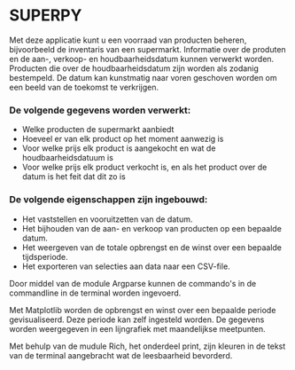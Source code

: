 # SUPERPY

Met deze applicatie kunt u een voorraad van producten beheren, bijvoorbeeld de inventaris van een supermarkt. Informatie over de produten en de aan-, verkoop- en houdbaarheidsdatum kunnen verwerkt worden. Producten die over de houdbaarheidsdatum zijn worden als zodanig bestempeld. De datum kan kunstmatig naar voren geschoven worden om een beeld van de toekomst te verkrijgen. 

### De volgende gegevens worden verwerkt:

* Welke producten de supermarkt aanbiedt
* Hoeveel er van elk product op het moment aanwezig is
* Voor welke prijs elk product is aangekocht en wat de houdbaarheidsdatuum is
* Voor welke prijs elk product verkocht is, en als het product over de datum is het feit dat dit zo is

### De volgende eigenschappen zijn ingebouwd:

* Het vaststellen en vooruitzetten van de datum.
* Het bijhouden van de aan- en verkoop van producten op een bepaalde datum.
* Het weergeven van de totale opbrengst en de winst over een bepaalde tijdsperiode.
* Het exporteren van selecties aan data naar een CSV-file.
  
Door middel van de module Argparse kunnen de commando's in de commandline in de terminal worden ingevoerd.

Met Matplotlib worden de opbrengst en winst over een bepaalde periode gevisualiseerd. Deze periode kan zelf ingesteld worden. De gegevens worden weergegeven in een lijngrafiek met maandelijkse meetpunten.

Met behulp van de mudule Rich, het onderdeel print, zijn kleuren in de tekst van de terminal aangebracht wat de leesbaarheid bevorderd.
